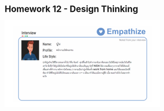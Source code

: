 
# Homework 12 - Design Thinking



![alt text](https://github.com/kittipanpip/BADS7105/blob/main/Homework%2012%20-%20Design%20Thinking/1.%20Emphatize.png)


